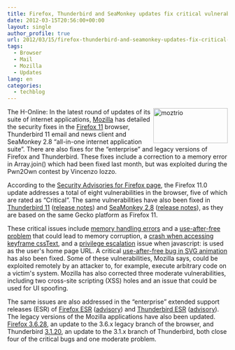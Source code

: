 ```yaml
---
title: Firefox, Thunderbird and SeaMonkey updates fix critical vulnerabilities
date: 2012-03-15T20:56:00+00:00
layout: single
author_profile: true
url: 2012/03/15/firefox-thunderbird-and-seamonkey-updates-fix-critical-vulnerabilities/
tags:
  - Browser
  - Mail
  - Mozilla
  - Updates
lang: en
categories: 
  - techblog
---
```

[<img title="moztrio" border="0" alt="moztrio" align="right" src="http://lh3.ggpht.com/-KDXkokrGjUo/T2JQajrSXMI/AAAAAAAAFLU/nJLE5x1hkQM/moztrio_thumb%25255B1%25255D.png?imgmax=800" width="170" height="80" />](http://lh3.ggpht.com/-bzyNXz6GZ9A/T2JQWqrukkI/AAAAAAAAFLM/0LTzTutUM5c/s1600-h/moztrio%25255B3%25255D.png)The H-Online: In the latest round of updates of its suite of internet applications, [Mozilla](http://www.mozilla.org/) has detailed the security fixes in the [Firefox 11](http://www.getfirefox.com/) browser, Thunderbird 11 email and news client and SeaMonkey 2.8 “all-in-one internet application suite”. There are also fixes for the “enterprise” and legacy versions of Firefox and Thunderbird. These fixes include a correction to a memory error in Array.join() which had been fixed last month, but was exploited during the Pwn2Own contest by Vincenzo Iozzo. 

According to the [Security Advisories for Firefox page](http://www.mozilla.org/security/known-vulnerabilities/firefox.html#firefox11), the Firefox 11.0 update addresses a total of eight vulnerabilities in the browser, five of which are rated as “Critical”. The same vulnerabilities have also been fixed in [Thunderbird 11](http://www.mozilla.org/en-US/thunderbird/) ([release notes](http://www.mozilla.org/en-US/thunderbird/11.0/releasenotes/)) and [SeaMonkey 2.8](http://www.seamonkey-project.org/) ([release notes](http://www.seamonkey-project.org/releases/seamonkey2.8/)), as they are based on the same Gecko platform as Firefox 11. 

These critical issues include [memory handling errors](http://www.mozilla.org/security/announce/2012/mfsa2012-19.html) and a [use-after-free problem](http://www.mozilla.org/security/announce/2012/mfsa2012-12.html) that could lead to memory corruption, a [crash when accessing keyframe cssText](http://www.mozilla.org/security/announce/2012/mfsa2012-17.html), and a [privilege escalation](http://www.mozilla.org/security/announce/2012/mfsa2012-16.html) issue when javascript: is used as the user's home page URL. A critical [use-after-free bug in SVG animation](http://www.mozilla.org/security/announce/2012/mfsa2012-14.html) has also been fixed. Some of these vulnerabilities, Mozilla says, could be exploited remotely by an attacker to, for example, execute arbitrary code on a victim's system. Mozilla has also corrected three moderate vulnerabilities, including two cross-site scripting (XSS) holes and an issue that could be used for UI spoofing. 

The same issues are also addressed in the “enterprise” extended support releases (ESR) of [Firefox ESR](http://www.mozilla.org/en-US/firefox/organizations/index.html) ([advisory](http://www.mozilla.org/security/known-vulnerabilities/firefoxESR.html#firefox10.0.3)) and [Thunderbird ESR](http://www.mozilla.org/en-US/thunderbird/organizations/index.html) ([advisory](http://www.mozilla.org/security/known-vulnerabilities/thunderbirdESR.html#thunderbird10.0.3)). The legacy versions of the Mozilla applications have also been updated. [Firefox 3.6.28](http://www.mozilla.org/security/known-vulnerabilities/firefox36.html#firefox3.6.28), an update to the 3.6.x legacy branch of the browser, and Thunderbird [3.1.20](http://www.mozilla.org/security/known-vulnerabilities/thunderbird31.html#thunderbird3.1.20), an update to the 3.1.x branch of Thunderbird, both close four of the critical bugs and one moderate problem.